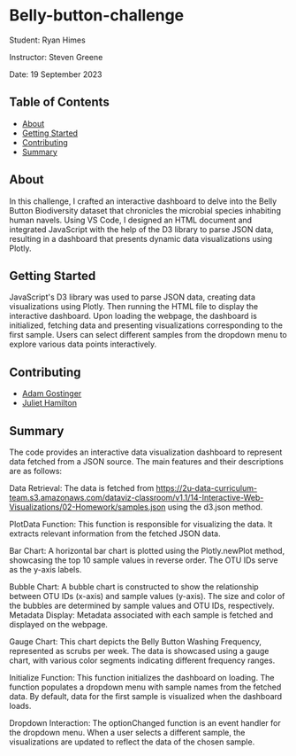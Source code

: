 # Belly-button-challenge
Student:  Ryan Himes

Instructor:  Steven Greene

Date: 19 September 2023



## Table of Contents
- [About](#about)
- [Getting Started](#getting_started)
- [Contributing](#contributing)
- [Summary](#summary)

## About
In this challenge, I crafted an interactive dashboard to delve into the Belly Button Biodiversity dataset that chronicles the microbial species inhabiting human navels. Using VS Code, I designed an HTML document and integrated JavaScript with the help of the D3 library to parse JSON data, resulting in a dashboard that presents dynamic data visualizations using Plotly.

## Getting Started
JavaScript's D3 library was used to parse JSON data, creating data visualizations using Plotly. Then running the HTML file to display the interactive dashboard. Upon loading the webpage, the dashboard is initialized, fetching data and presenting visualizations corresponding to the first sample. Users can select different samples from the dropdown menu to explore various data points interactively.
## Contributing
- <a href="https://www.github.com/agostinger/" target="_blank">Adam Gostinger</a>
- <a href="https://www.github.com/zonaj2/" target="_blank">Juliet Hamilton</a>


## Summary
The code provides an interactive data visualization dashboard to represent data fetched from a JSON source. The main features and their descriptions are as follows:

Data Retrieval:
The data is fetched from https://2u-data-curriculum-team.s3.amazonaws.com/dataviz-classroom/v1.1/14-Interactive-Web-Visualizations/02-Homework/samples.json using the d3.json method.

PlotData Function:
This function is responsible for visualizing the data. It extracts relevant information from the fetched JSON data.

Bar Chart: A horizontal bar chart is plotted using the Plotly.newPlot method, showcasing the top 10 sample values in reverse order. The OTU IDs serve as the y-axis labels.

Bubble Chart: A bubble chart is constructed to show the relationship between OTU IDs (x-axis) and sample values (y-axis). The size and color of the bubbles are determined by sample values and OTU IDs, respectively.
Metadata Display: Metadata associated with each sample is fetched and displayed on the webpage.

Gauge Chart: This chart depicts the Belly Button Washing Frequency, represented as scrubs per week. The data is showcased using a gauge chart, with various color segments indicating different frequency ranges.

Initialize Function:
This function initializes the dashboard on loading.
The function populates a dropdown menu with sample names from the fetched data.
By default, data for the first sample is visualized when the dashboard loads.

Dropdown Interaction:
The optionChanged function is an event handler for the dropdown menu. When a user selects a different sample, the visualizations are updated to reflect the data of the chosen sample.

